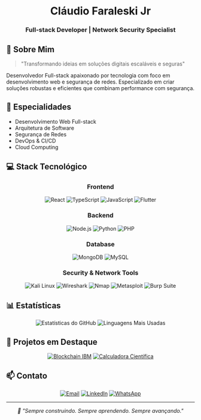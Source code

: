 <div align="center">
  <h1>Cláudio Faraleski Jr </h1>
  <h3>Full-stack Developer | Network Security Specialist</h3>
</div>

## 👋 Sobre Mim

> "Transformando ideias em soluções digitais escaláveis e seguras"

Desenvolvedor Full-stack apaixonado por tecnologia com foco em desenvolvimento web e segurança de redes. Especializado em criar soluções robustas e eficientes que combinam performance com segurança.

## 🎯 Especialidades

- Desenvolvimento Web Full-stack
- Arquitetura de Software
- Segurança de Redes
- DevOps & CI/CD
- Cloud Computing

## 💻 Stack Tecnológico

<div align="center">

### Frontend
![React](https://img.shields.io/badge/React-61DAFB?style=flat-square&logo=react&logoColor=black)
![TypeScript](https://img.shields.io/badge/TypeScript-3178C6?style=flat-square&logo=typescript&logoColor=white)
![JavaScript](https://img.shields.io/badge/JavaScript-F7DF1E?style=flat-square&logo=javascript&logoColor=black)
![Flutter](https://img.shields.io/badge/Flutter-02569B?style=flat-square&logo=flutter&logoColor=white)

### Backend
![Node.js](https://img.shields.io/badge/Node.js-339933?style=flat-square&logo=node.js&logoColor=white)
![Python](https://img.shields.io/badge/Python-3776AB?style=flat-square&logo=python&logoColor=white)
![PHP](https://img.shields.io/badge/PHP-777BB4?style=flat-square&logo=php&logoColor=white)

### Database
![MongoDB](https://img.shields.io/badge/MongoDB-47A248?style=flat-square&logo=mongodb&logoColor=white)
![MySQL](https://img.shields.io/badge/MySQL-4479A1?style=flat-square&logo=mysql&logoColor=white)

### Security & Network Tools
![Kali Linux](https://img.shields.io/badge/Kali_Linux-557C94?style=flat-square&logo=kali-linux&logoColor=white)
![Wireshark](https://img.shields.io/badge/Wireshark-1679A7?style=flat-square&logo=wireshark&logoColor=white)
![Nmap](https://img.shields.io/badge/Nmap-0E83CD?style=flat-square&logo=nmap&logoColor=white)
![Metasploit](https://img.shields.io/badge/Metasploit-2596CD?style=flat-square&logo=metasploit&logoColor=white)
![Burp Suite](https://img.shields.io/badge/Burp_Suite-FF6633?style=flat-square&logo=burp-suite&logoColor=white)

</div>

## 📊 Estatísticas

<div align="center">

![Estatísticas do GitHub](https://github-readme-stats.vercel.app/api?username=claudiofaraleski&show_icons=true&theme=dracula)
![Linguagens Mais Usadas](https://github-readme-stats.vercel.app/api/top-langs/?username=claudiofaraleski&layout=compact&theme=dracula)

</div>

## 🌟 Projetos em Destaque

<div align="center">

[![Blockchain IBM](https://github-readme-stats.vercel.app/api/pin/?username=ClaudioFaraleski&repo=Projeto-Rede-Blockchain-Ibm&theme=dracula)](https://github.com/ClaudioFaraleski/Projeto-Rede-Blockchain-Ibm)
[![Calculadora Científica](https://github-readme-stats.vercel.app/api/pin/?username=ClaudioFaraleski&repo=csharpc-Calculadora_Cientifica&theme=dracula)](https://github.com/ClaudioFaraleski/csharpc-Calculadora_Cientifica)

</div>

## 📫 Contato

<div align="center">

[![Email](https://img.shields.io/badge/Email-0078D4?style=for-the-badge&logo=microsoft-outlook&logoColor=white)](mailto:claudio.faraleski@outlook.com)
[![LinkedIn](https://img.shields.io/badge/LinkedIn-0A66C2?style=for-the-badge&logo=linkedin&logoColor=white)](https://www.linkedin.com/in/claudiofaraleski/)
[![WhatsApp](https://img.shields.io/badge/WhatsApp-25D366?style=for-the-badge&logo=whatsapp&logoColor=white)](https://wa.me/)

</div>

---

<div align="center">
  <i>🎯 "Sempre construindo. Sempre aprendendo. Sempre avançando."</i>
</div>


